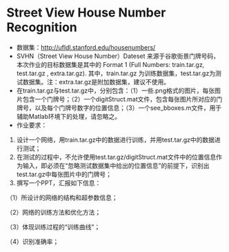 # Street View House Number Recognition

* 数据集：http://ufldl.stanford.edu/housenumbers/
* SVHN（Street View House Number）Dateset 来源于谷歌街景门牌号码，本次作业的目标数据集是其中的 Format 1 (Full Numbers: train.tar.gz, test.tar.gz , extra.tar.gz). 其中，train.tar.gz 为训练数据集，test.tar.gz为测试数据集。注：extra.tar.gz是附加数据集，建议不使用。
* 在train.tar.gz与test.tar.gz中，分别包含：（1）一些.png格式的图片，每张图片包含一个门牌号；（2）一个digitStruct.mat文件，包含每张图片所对应的门牌号，以及每个门牌号数字的位置信息；（3）一个see_bboxes.m文件，用于辅助Matlab环境下的处理，请忽略之。
* 作业要求：

1. 设计一个网络，用train.tar.gz中的数据进行训练，并用test.tar.gz中的数据进行测试；
2. 在测试的过程中，不允许使用test.tar.gz/digitStruct.mat文件中的位置信息作为输入，即必须在“忽略测试数据集中给出的位置信息”的前提下，识别出test.tar.gz中每张图片中的门牌号；
3. 撰写一个PPT，汇报如下信息：

（1）所设计的网络的结构和超参数信息；

（2）网络的训练方法和优化方法；

（3）体现训练过程的“训练曲线”；

（4）识别准确率；

